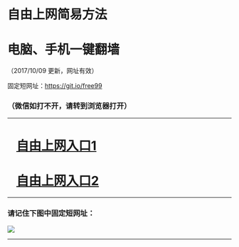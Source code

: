 ﻿# 自由上网简易方法

# 电脑、手机一键翻墙

（2017/10/09 更新，网址有效）

固定短网址：https://git.io/free99

### （微信如打不开，请转到浏览器打开）


***





# &nbsp;&nbsp; <a href="http://ft289518113.fwq-tz-1001.info/fwqtz01.html?t=10090018172 " target="_blank">自由上网入口1</a>
# &nbsp;&nbsp; <a href="http://ft2719525189.fwq-tz-1002.info/fwqtz02.html?t=10090013018 " target="_blank">自由上网入口2</a>
***

### 请记住下图中固定短网址：

<img src="https://s3-us-west-2.amazonaws.com/fwq-1001/yjfq-20170905okok.png" /> 


***

